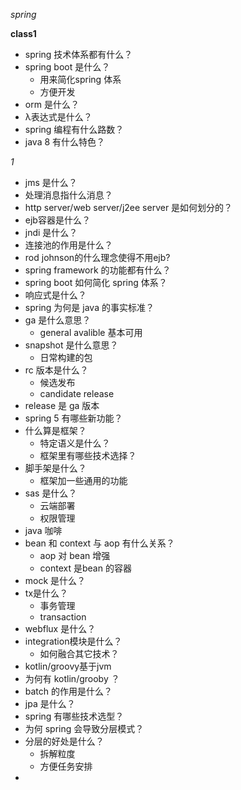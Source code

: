 *spring*

**class1**

- spring 技术体系都有什么？
- spring boot 是什么？
  - 用来简化spring 体系
  - 方便开发
- orm 是什么？
- λ表达式是什么？
- spring 编程有什么路数？
- java 8 有什么特色？

*1*

- jms 是什么？
- 处理消息指什么消息？
- http server/web server/j2ee server 是如何划分的？
- ejb容器是什么？
- jndi 是什么？
- 连接池的作用是什么？
- rod johnson的什么理念使得不用ejb?
- spring framework 的功能都有什么？
- spring boot 如何简化 spring 体系？
- 响应式是什么？
- spring 为何是 java 的事实标准？
- ga 是什么意思？
  - general avalible 基本可用
- snapshot 是什么意思？
  - 日常构建的包
- rc 版本是什么？
  - 候选发布
  - candidate release
- release 是 ga 版本
- spring 5 有哪些新功能？
- 什么算是框架？
  - 特定语义是什么？
  - 框架里有哪些技术选择？
- 脚手架是什么？
  - 框架加一些通用的功能
- sas 是什么？
  - 云端部署
  - 权限管理
- java 咖啡
- bean 和 context 与 aop 有什么关系？
  - aop 对 bean 增强
  - context 是bean 的容器
- mock 是什么？
- tx是什么？
  - 事务管理
  - transaction
- webflux 是什么？
- integration模块是什么？
  - 如何融合其它技术？
- kotlin/groovy基于jvm
- 为何有 kotlin/grooby ？
- batch 的作用是什么？
- jpa 是什么？
- spring 有哪些技术选型？
- 为何 spring 会导致分层模式？
- 分层的好处是什么？
  - 拆解粒度
  - 方便任务安排
- 

